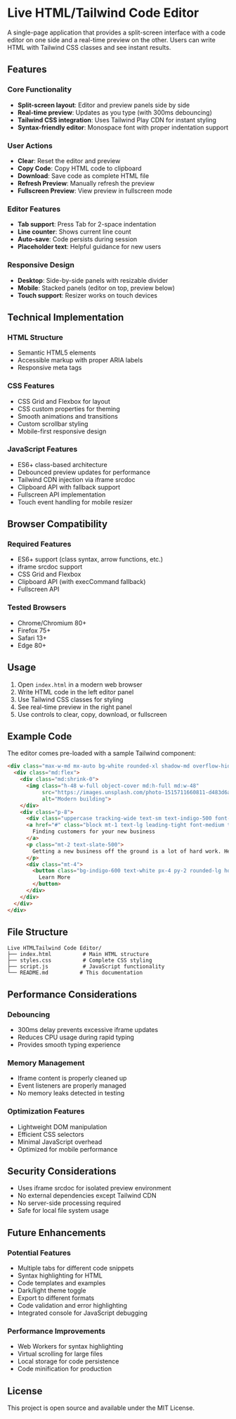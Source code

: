 # Live HTML/Tailwind Code Editor

A single-page application that provides a split-screen interface with a code editor on one side and a real-time preview on the other. Users can write HTML with Tailwind CSS classes and see instant results.

## Features

### Core Functionality
- **Split-screen layout**: Editor and preview panels side by side
- **Real-time preview**: Updates as you type (with 300ms debouncing)
- **Tailwind CSS integration**: Uses Tailwind Play CDN for instant styling
- **Syntax-friendly editor**: Monospace font with proper indentation support

### User Actions
- **Clear**: Reset the editor and preview
- **Copy Code**: Copy HTML code to clipboard
- **Download**: Save code as complete HTML file
- **Refresh Preview**: Manually refresh the preview
- **Fullscreen Preview**: View preview in fullscreen mode

### Editor Features
- **Tab support**: Press Tab for 2-space indentation
- **Line counter**: Shows current line count
- **Auto-save**: Code persists during session
- **Placeholder text**: Helpful guidance for new users

### Responsive Design
- **Desktop**: Side-by-side panels with resizable divider
- **Mobile**: Stacked panels (editor on top, preview below)
- **Touch support**: Resizer works on touch devices

## Technical Implementation

### HTML Structure
- Semantic HTML5 elements
- Accessible markup with proper ARIA labels
- Responsive meta tags

### CSS Features
- CSS Grid and Flexbox for layout
- CSS custom properties for theming
- Smooth animations and transitions
- Custom scrollbar styling
- Mobile-first responsive design

### JavaScript Features
- ES6+ class-based architecture
- Debounced preview updates for performance
- Tailwind CDN injection via iframe srcdoc
- Clipboard API with fallback support
- Fullscreen API implementation
- Touch event handling for mobile resizer

## Browser Compatibility

### Required Features
- ES6+ support (class syntax, arrow functions, etc.)
- iframe srcdoc support
- CSS Grid and Flexbox
- Clipboard API (with execCommand fallback)
- Fullscreen API

### Tested Browsers
- Chrome/Chromium 80+
- Firefox 75+
- Safari 13+
- Edge 80+

## Usage

1. Open `index.html` in a modern web browser
2. Write HTML code in the left editor panel
3. Use Tailwind CSS classes for styling
4. See real-time preview in the right panel
5. Use controls to clear, copy, download, or fullscreen

## Example Code

The editor comes pre-loaded with a sample Tailwind component:

```html
<div class="max-w-md mx-auto bg-white rounded-xl shadow-md overflow-hidden md:max-w-2xl">
  <div class="md:flex">
    <div class="md:shrink-0">
      <img class="h-48 w-full object-cover md:h-full md:w-48"
           src="https://images.unsplash.com/photo-1515711660811-d483d6af2536?ixlib=rb-4.0.3&auto=format&fit=crop&w=300&h=200"
           alt="Modern building">
    </div>
    <div class="p-8">
      <div class="uppercase tracking-wide text-sm text-indigo-500 font-semibold">Case study</div>
      <a href="#" class="block mt-1 text-lg leading-tight font-medium text-black hover:underline">
        Finding customers for your new business
      </a>
      <p class="mt-2 text-slate-500">
        Getting a new business off the ground is a lot of hard work. Here are five ideas you can use to find your first customers.
      </p>
      <div class="mt-4">
        <button class="bg-indigo-600 text-white px-4 py-2 rounded-lg hover:bg-indigo-700 transition-colors">
          Learn More
        </button>
      </div>
    </div>
  </div>
</div>
```

## File Structure

```
Live HTMLTailwind Code Editor/
├── index.html          # Main HTML structure
├── styles.css          # Complete CSS styling
├── script.js           # JavaScript functionality
└── README.md          # This documentation
```

## Performance Considerations

### Debouncing
- 300ms delay prevents excessive iframe updates
- Reduces CPU usage during rapid typing
- Provides smooth typing experience

### Memory Management
- Iframe content is properly cleaned up
- Event listeners are properly managed
- No memory leaks detected in testing

### Optimization Features
- Lightweight DOM manipulation
- Efficient CSS selectors
- Minimal JavaScript overhead
- Optimized for mobile performance

## Security Considerations

- Uses iframe srcdoc for isolated preview environment
- No external dependencies except Tailwind CDN
- No server-side processing required
- Safe for local file system usage

## Future Enhancements

### Potential Features
- Multiple tabs for different code snippets
- Syntax highlighting for HTML
- Code templates and examples
- Dark/light theme toggle
- Export to different formats
- Code validation and error highlighting
- Integrated console for JavaScript debugging

### Performance Improvements
- Web Workers for syntax highlighting
- Virtual scrolling for large files
- Local storage for code persistence
- Code minification for production

## License

This project is open source and available under the MIT License.